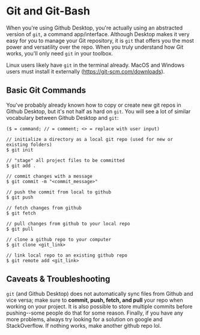 # Git and Git-Bash

When you're using Github Desktop, you're actually using an abstracted version of `git`, a command app/interface. Although Desktop makes it very easy for you to manage your Git repository, it is `git` that offers you the most power and versatility over the repo. When you truly understand how Git works, you'll only need `git` in your toolbox.

Linux users likely have `git` in the terminal already. MacOS and Windows users must install it externally (https://git-scm.com/downloads).

## Basic Git Commands

You've probably already known how to copy or create new git repos in Github Desktop, but it's not half as hard on `git`. You will see a lot of similar vocabulary between Github Desktop and `git`:

```
($ = command; // = comment; <> = replace with user input)

// initialize a directory as a local git repo (used for new or existing folders)
$ git init

// "stage" all project files to be committed
$ git add .

// commit changes with a message
$ git commit -m "<commit_message>"

// push the commit from local to github
$ git push

// fetch changes from github
$ git fetch

// pull changes from github to your local repo
$ git pull

// clone a github repo to your computer
$ git clone <git_link>

// link local repo to an existing github repo
$ git remote add <git_link>
```

## Caveats & Troubleshooting
`git` (and Github Desktop) does not automatically sync files from Github and vice versa; make sure to **commit, push, fetch, and pull** your repo when working on your project. It is also possible to store multiple commits before pushing--some people do that for some reason. Finally, if you have any more problems, always try looking for a solution on google and StackOverflow. If nothing works, make another github repo lol.